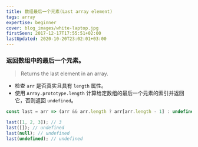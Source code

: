```yaml
---
title: 数组最后一个元素(Last array element)
tags: array
expertise: beginner
cover: blog_images/white-laptop.jpg
firstSeen: 2017-12-17T17:55:51+02:00
lastUpdated: 2020-10-20T23:02:01+03:00
---
```


### 返回数组中的最后一个元素。
> Returns the last element in an array.

- 检查 `arr` 是否真实且具有 `length` 属性。
- 使用 `Array.prototype.length` 计算给定数组的最后一个元素的索引并返回它，否则返回 `undefined`。

```js
const last = arr => (arr && arr.length ? arr[arr.length - 1] : undefined);
```

```js
last([1, 2, 3]); // 3
last([]); // undefined
last(null); // undefined
last(undefined); // undefined
```
